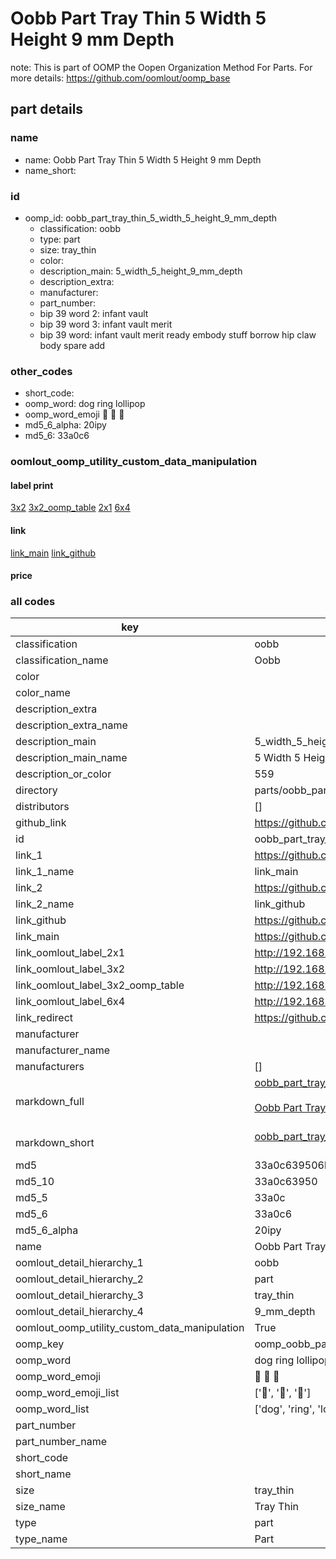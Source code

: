 # Oobb Part Tray Thin 5 Width 5 Height 9 mm Depth  

note: This is part of OOMP the Oopen Organization Method For Parts. For more details: https://github.com/oomlout/oomp_base

##  part details
  







### name
* name: Oobb Part Tray Thin 5 Width 5 Height 9 mm Depth
* name_short: 
### id
* oomp_id: oobb_part_tray_thin_5_width_5_height_9_mm_depth
  * classification: oobb
  * type: part
  * size: tray_thin
  * color: 
  * description_main: 5_width_5_height_9_mm_depth
  * description_extra: 
  * manufacturer: 
  * part_number: 
  * bip 39 word 2: infant vault
  * bip 39 word 3: infant vault merit
  * bip 39 word: infant vault merit ready embody stuff borrow hip claw body spare add

### other_codes
* short_code: 
* oomp_word: dog ring lollipop
* oomp_word_emoji :dog: :ring: :lollipop:
* md5_6_alpha: 20ipy
* md5_6: 33a0c6






### oomlout_oomp_utility_custom_data_manipulation
#### label print
[3x2](http://192.168.1.245:1112/?label=oomp%2020ipy)
[3x2_oomp_table](http://192.168.1.108:1112/?label=oomp%2020ipy)
[2x1](http://192.168.1.242:1112/?label=oomp%2020ipy)
[6x4](http://192.168.1.55:1112/?label=oomp%2020ipy)    

#### link

[link_main](https://github.com/oomlout/oomlout_oomp_version_1_messy/tree/main/parts/oobb_part_tray_thin_5_width_5_height_9_mm_depth) [link_github](https://github.com/oomlout/oomlout_oomp_version_1_messy/tree/main/parts/oobb_part_tray_thin_5_width_5_height_9_mm_depth)                             

#### price







### all codes 
| key | value |  
| --- | --- |  
| classification | oobb |  
| classification_name | Oobb |  
| color |  |  
| color_name |  |  
| description_extra |  |  
| description_extra_name |  |  
| description_main | 5_width_5_height_9_mm_depth |  
| description_main_name | 5 Width 5 Height 9 mm Depth |  
| description_or_color | 559 |  
| directory | parts/oobb_part_tray_thin_5_width_5_height_9_mm_depth |  
| distributors | [] |  
| github_link | https://github.com/oomlout/oomlout_oomp_part_src/tree/main/parts/oobb_part_tray_thin_5_width_5_height_9_mm_depth |  
| id | oobb_part_tray_thin_5_width_5_height_9_mm_depth |  
| link_1 | https://github.com/oomlout/oomlout_oomp_version_1_messy/tree/main/parts/oobb_part_tray_thin_5_width_5_height_9_mm_depth |  
| link_1_name | link_main |  
| link_2 | https://github.com/oomlout/oomlout_oomp_version_1_messy/tree/main/parts/oobb_part_tray_thin_5_width_5_height_9_mm_depth |  
| link_2_name | link_github |  
| link_github | https://github.com/oomlout/oomlout_oomp_version_1_messy/tree/main/parts/oobb_part_tray_thin_5_width_5_height_9_mm_depth |  
| link_main | https://github.com/oomlout/oomlout_oomp_version_1_messy/tree/main/parts/oobb_part_tray_thin_5_width_5_height_9_mm_depth |  
| link_oomlout_label_2x1 | http://192.168.1.242:1112/?label=oomp%2020ipy |  
| link_oomlout_label_3x2 | http://192.168.1.245:1112/?label=oomp%2020ipy |  
| link_oomlout_label_3x2_oomp_table | http://192.168.1.108:1112/?label=oomp%2020ipy |  
| link_oomlout_label_6x4 | http://192.168.1.55:1112/?label=oomp%2020ipy |  
| link_redirect | https://github.com/oomlout/oomlout_oomp_version_1_messy/tree/main/parts/oobb_part_tray_thin_5_width_5_height_9_mm_depth |  
| manufacturer |  |  
| manufacturer_name |  |  
| manufacturers | [] |  
| markdown_full | [oobb_part_tray_thin_5_width_5_height_9_mm_depth](none)<br>[](none)<br>[Oobb Part Tray Thin 5 Width 5 Height 9 Mm Depth](none)<br><br> |  
| markdown_short | [oobb_part_tray_thin_5_width_5_height_9_mm_depth](none)<br><br> |  
| md5 | 33a0c639506be3435e243b2d173c739a |  
| md5_10 | 33a0c63950 |  
| md5_5 | 33a0c |  
| md5_6 | 33a0c6 |  
| md5_6_alpha | 20ipy |  
| name | Oobb Part Tray Thin 5 Width 5 Height 9 mm Depth |  
| oomlout_detail_hierarchy_1 | oobb |  
| oomlout_detail_hierarchy_2 | part |  
| oomlout_detail_hierarchy_3 | tray_thin |  
| oomlout_detail_hierarchy_4 | 9_mm_depth |  
| oomlout_oomp_utility_custom_data_manipulation | True |  
| oomp_key | oomp_oobb_part_tray_thin_5_width_5_height_9_mm_depth |  
| oomp_word | dog ring lollipop |  
| oomp_word_emoji | :dog: :ring: :lollipop: |  
| oomp_word_emoji_list | [':dog:', ':ring:', ':lollipop:'] |  
| oomp_word_list | ['dog', 'ring', 'lollipop'] |  
| part_number |  |  
| part_number_name |  |  
| short_code |  |  
| short_name |  |  
| size | tray_thin |  
| size_name | Tray Thin |  
| type | part |  
| type_name | Part |  
